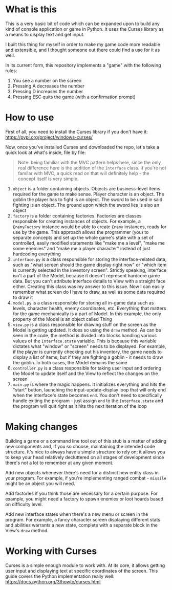 # What is this
This is a very basic bit of code which can be expanded upon to build any kind of console application or game in Python. It uses the Curses library as a means to display text and get input.

I built this thing for myself in order to make my game code more readable and extensible, and I thought someone out there could find a use for it as well.

In its current form, this repository implements a "game" with the following rules:
1. You see a number on the screen
1. Pressing A decreases the number
1. Pressing D increases the number
1. Pressing ESC quits the game (with a confirmation prompt)

# How to use
First of all, you need to install the Curses library if you don't have it: https://pypi.org/project/windows-curses/

Now, once you've installed Curses and downloaded the repo, let's take a quick look at what's inside, file by file:

> Note: being familiar with the MVC pattern helps here, since the only real difference here is the addition of the `Interface` class. If you're not familar with MVC, a quick read on that will definitely help - the concept itself is very simple.

1. `object` is a folder containing objects. Objects are business-level items required for the game to make sense. Player character is an object. The goblin the player has to fight is an object. The sword to be used in said fighting is an object. The ground upon which the sword lies is also an object
1. `factory` is a folder containing factories. Factories are classes responsible for creating instances of objects. For example, a `EnemyFactory` instance would be able to create `Enemy` instances, ready for use by the game. This approach allows the programmer (you) to separate concepts and set up the whole game's state with a set of controlled, easily modified statements like "make me a level", "make me some enemies" and "make me a player character" instead of just hardcoding everything
1. `interface.py` is a class responsible for storing the interface-related data, such as "what screen should the game display right now" or "which item is currently selected in the inventory screen". Strictly speaking, interface isn't a part of the Model, because it doesn't represent hardcore game data. But you can't attribute interface details to View with a straight face either. Creating this class was my answer to this issue. Now I can easily remember what screen do I have to draw, as well as some data required to draw it
1. `model.py` is a class responsible for storing all in-game data such as levels, character health, enemy coordinates, etc. Everything that matters for the game mechanically is a part of Model. In this example, the only property of the Model is an object called Thing
1. `view.py` is a class responsible for drawing stuff on the screen as the Model is getting updated. It does so using the `draw` method. As can be seen in the code, the method is divided into blocks handling various values of the `Interface.state` variable. This is because this variable dictates what "window" or "screen" needs to be displayed. For example, if the player is currently checking out his inventory, the game needs to display a list of items; but if they are fighting a goblin - it needs to draw the goblin. In both cases, the Model remains the same
1. `controller.py` is a class responsible for taking user input and ordering the Model to update itself and the View to reflect the changes on the screen 
1. `main.py` is where the magic happens. It initializes everything and hits the "start" button, launching the input-update-display loop that will only end when the interface's state becomes `end`. You don't need to specifically handle exiting the program - just assign `end` to the `Interface.state` and the program will quit right as it hits the next iteration of the loop

# Making changes
Building a game or a command line tool out of this stub is a matter of adding new components and, if you so choose, maintaining the intended code structure. It's nice to always have a simple structure to rely on; it allows you to keep your head relatively decluttered on all stages of development since there's not a lot to remember at any given moment.

Add new objects whenever there's need for a distinct new entity class in your program. For example, if you're implementing ranged combat - `missile` might be an object you will need.

Add factories if you think those are necessary for a certain purpose. For example, you might need a factory to spawn enemies or loot hoards based on difficulty level.

Add new interface states when there's a new menu or screen in the program. For example, a fancy character screen displaying different stats and abilities warrants a new state, complete with a separate block in the View's `draw` method.

# Working with Curses
Curses is a simple enough module to work with. At its core, it allows getting user input and displaying text at specific coordinates of the screen. This guide covers the Python implementation really well: https://docs.python.org/3/howto/curses.html
